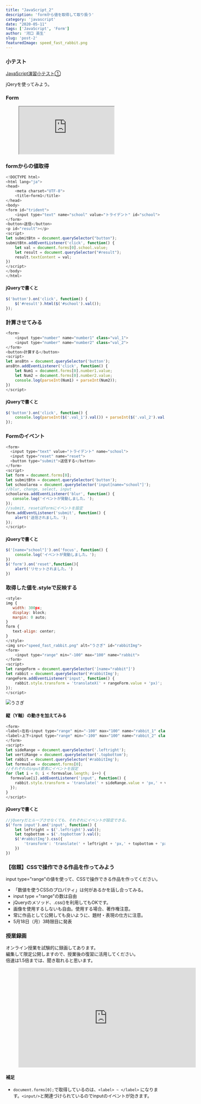 ```yaml
---
title: "JavaScript_2"
description: 'formから値を取得して取り扱う'
category: 'javascript'
date: "2020-05-11"
tags: ['JavaScript', 'Form']
author: '河口 英生'
slug: 'post-2'
featuredImage: speed_fast_rabbit.png
---
```

<div class="post-section">
<h3 class="title is-5" >小テスト</h3>

[JavaScript演習小テスト①](https://forms.gle/EJkknSmLMKBrT7YQ6)
<p>jQeryを使ってみよう。</p>
</div>

<div class="post-section">
<h3 class="title is-5" >Form</h3>
<figure class="is-fullwidth slide">
  <iframe src="https://drive.google.com/file/d/1O6E4NO2gVYbaW1okOD_AmvG8nhzeeM9z/preview"></iframe>
</figure>
</div>
<div class="post-section">
<h3 class="title is-5" >formからの値取得</h3>

```javascript
<!DOCTYPE html>
<html lang="ja">
<head>
    <meta charset="UTF-8">
    <title>form1</title>
</head>
<body>
<form id="trident">
    <input type="text" name="school" value="トライデント" id="school">
</form>
<button>送信</button>
<p id="result"></p>
<script>
let submitBtn = document.querySelector("button");
submitBtn.addEventListener('click', function() {
    let val = document.forms[0].school.value;
    let result = document.querySelector("#result");
    result.textContent = val;
})
</script>
</body>
</html>
```

<h4 class="title is-6" >jQueryで書くと</h4>

```javascript
$('button').on('click', function() {
    $('#result').html($('#school').val());
});
```
</div>
<div class="post-section">
<h3 class="title is-5" >計算させてみる</h3>

```javascript
<form>
    <input type="number" name="number1" class="val_1">
    <input type="number" name="number2" class="val_2">
</form>
<button>計算する</button>
<script>
let ansBtn = document.querySelector('button');
ansBtn.addEventListener('click', function() {
    let Num1 = document.forms[0].number1.value;
    let Num2 = document.forms[0].number2.value;
    console.log(parseInt(Num1) + parseInt(Num2));
})
</script>
```
<h4 class="title is-6" >jQueryで書くと</h4>

```javascript
$('button').on('click', function() {
    console.log(parseInt($('.val_1').val()) + parseInt($('.val_2').val()))
});
```
</div>
<div class="post-section">
<h3 class="title is-5" >Formのイベント</h3>

```javascript
<form>
  <input type="text" value="トライデント" name="school">
  <input type="reset" name="reset">
  <button type="submit">送信する</button>
</form>
<script>
let form = document.forms[0];
let submitBtn = document.querySelector('button');
let schoolarea = document.querySelector('input[name="school"]');
//blur, change, select, input
schoolarea.addEventListener('blur', function() {
   console.log('イベントが発動しました。');
});
//submit, resetはformにイベントを設定
form.addEventListener('submit', function() {
    alert('送信されました。');
});
</script>
```

<h4 class="title is-6" >jQueryで書くと</h4>

```javascript
$('[name="school"]').on('focus', function() {
    console.log('イベントが発動しました。');
})
$('form').on('reset',function(){
    alert('リセットされました。')
})
```
</div>
<div class="post-section">
<h3 class="title is-5" >取得した値を.styleで反映する</h3>

```javascript
<style>
img {
   width: 300px;
   display: block;
   margin: 0 auto;
}
form {
   text-align: center;
}
</style>
<img src="speed_fast_rabbit.png" alt="うさぎ" id="rabbitImg">
<form>
    <input type="range" min="-100" max="100" name="rabbit">
</form>
<script>
let rangeForm = document.querySelector('[name="rabbit"]')
let rabbit = document.querySelector('#rabbitImg');
rangeForm.addEventListener('input', function() {
    rabbit.style.transform = 'translateX(' + rangeForm.value + 'px)';
});
</script>
```
![うさぎ](../../images/speed_fast_rabbit.png)

<h4 class="title is-6" >縦（Y軸）の動きを加えてみる</h4>

```javascript
<form>
<label>左右<input type="range" min="-100" max="100" name="rabbit_1" class="leftright"></label>
<label>上下<input type="range" min="-100" max="100" name="rabbit_2" class="topbottom"></label>
</form>
<script>
let sideRange = document.querySelector('.leftright');
let vertiRange = document.querySelector('.topbottom');
let rabbit = document.querySelector('#rabbitImg');
let formvalue = document.forms[0];
//それぞれのinput要素にイベントを設定
for (let i = 0; i < formvalue.length; i++) {
  formvalue[i].addEventListener('input', function() {
    rabbit.style.transform = 'translate(' + sideRange.value + 'px,' + vertiRange.value + 'px)';
  });
}
</script>
```
<h4 class="title is-6" >jQueryで書くと</h4>

```javascript
//jQueryだとループさせなくても、それぞれにイベントが設定できる。
$('form input').on('input', function() {
    let leftright = $('.leftright').val();
    let topbottom = $('.topbottom').val();
    $('#rabbitImg').css({
        'transform': 'translate(' + leftright + 'px,' + topbottom + 'px)',
    })
})
```

</div>
<div class="post-section">
<h3 class="title is-5" >【宿題】CSSで操作できる作品を作ってみよう</h3>

input type="range"の値を使って、CSSで操作できる作品を作ってください。

+ 「数値を使うCSSのプロパティ」は何があるかを話し合ってみる。
+ input type ="range"の数は自由
+ jQueryのメソッド、.css()を利用してもOKです。
+ 画像を使用するしないも自由。使用する場合、著作権注意。
+ 常に作品として公開しても良いように、題材・表現の仕方に注意。
+ 5月18日（月）3時限目に発表
</div>

<h3 class="title is-5" >授業録画</h3>

オンライン授業を試験的に録画してあります。  
編集して限定公開しますので、授業後の復習に活用してください。  
倍速は1.5倍までは、聞き取れると思います。

<figure class="is-fullwidth movie">
<iframe width="560" height="315" src="https://www.youtube.com/embed/lJJ6a2B06is" frameborder="0" allow="accelerometer; autoplay; encrypted-media; gyroscope; picture-in-picture" allowfullscreen></iframe>
</figure>

<h4 class="title is-6">補足</h4>

+ `document.forms[0];`で取得しているのは、`<label> ~ </label>` になります。`<input/>`と関連づけられているのでinputのイベントが効きます。
 </div>
